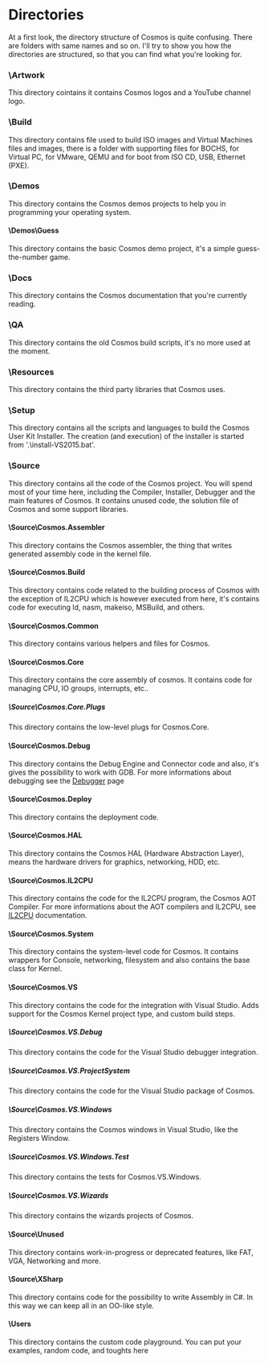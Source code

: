 

# Directories

At a first look, the directory structure of Cosmos is quite confusing. There are folders with same names and so on. I'll try to show you how the directories are structured, so that you can find what you're looking for.

### \Artwork

This directory cointains it contains Cosmos logos and a YouTube channel logo.

### \Build

This directory contains file used to build ISO images and Virtual Machines files and images, there is a folder with supporting files for BOCHS, for Virtual PC, for VMware, QEMU and for boot from ISO CD, USB, Ethernet (PXE).

### \Demos

This directory contains the Cosmos demos projects to help you in programming your operating system.

#### \Demos\Guess

This directory contains the basic Cosmos demo project, it's a simple guess-the-number game.

### \Docs

This directory contains the Cosmos documentation that you're currently reading.

### \QA

This directory contains the old Cosmos build scripts, it's no more used at the moment.

### \Resources

This directory contains the third party libraries that Cosmos uses.

### \Setup

This directory contains all the scripts and languages to build the Cosmos User Kit Installer. The creation (and execution) of the installer is started from '.\install-VS2015.bat'.

### \Source

This directory contains all the code of the Cosmos project. You will spend most of your time here, including the Compiler, Installer, Debugger and the main features of Cosmos. It contains unused code, the solution file of Cosmos and some support libraries.

#### \Source\Cosmos.Assembler

This directory contains the Cosmos assembler, the thing that writes generated assembly code in the kernel file.

#### \Source\Cosmos.Build

This directory contains code related to the building process of Cosmos with the exception of
IL2CPU which is however executed from here, it's contains code for executing ld,
nasm, makeiso, MSBuild, and others.

#### \Source\Cosmos.Common

This directory contains various helpers and files for Cosmos.

#### \Source\Cosmos.Core

This directory contains the core assembly of cosmos. It contains code for managing CPU, IO groups, interrupts, etc..

##### \Source\Cosmos.Core.Plugs

This directory contains the low-level plugs for Cosmos.Core.

#### \Source\Cosmos.Debug

This directory contains the Debug Engine and Connector code and also, it's gives the possibility to
work with GDB. For more informations about debugging see the [Debugger](Debugger/DebugCommands.md) page

#### \Source\Cosmos.Deploy

This directory contains the deployment code.

#### \Source\Cosmos.HAL

This directory contains the Cosmos HAL (Hardware Abstraction Layer), means the hardware drivers for graphics, networking, HDD, etc.

#### \Source\Cosmos.IL2CPU

This directory contains the code for the IL2CPU program, the Cosmos AOT Compiler. For more
informations about the AOT compilers and IL2CPU, see [IL2CPU](https://github.com/CosmosOS/Cosmos/blob/master/Docs/Compiler/il2cpu.md) documentation.

#### \Source\Cosmos.System

This directory contains the system-level code for Cosmos. It contains wrappers for Console, networking, filesystem and also contains the base class for Kernel.

#### \Source\Cosmos.VS

This directory contains the code for the integration with Visual Studio. Adds support for the Cosmos Kernel project type, and custom build steps.

##### \Source\Cosmos.VS.Debug

This directory contains the code for the Visual Studio debugger integration.

##### \Source\Cosmos.VS.ProjectSystem

This directory contains the code for the Visual Studio package of Cosmos.

##### \Source\Cosmos.VS.Windows

This directory contains the Cosmos windows in Visual Studio, like the Registers Window.

##### \Source\Cosmos.VS.Windows.Test

This directory contains the tests for Cosmos.VS.Windows.

##### \Source\Cosmos.VS.Wizards

This directory contains the wizards projects of Cosmos.

#### \Source\Unused

This directory contains work-in-progress or deprecated features, like FAT, VGA, Networking and more.

#### \Source\XSharp

This directory contains code for the possibility to write Assembly in C#. In this way we can keep all in an OO-like style.

#### \Users

This directory contains the custom code playground. You can put your examples, random code, and toughts
here

